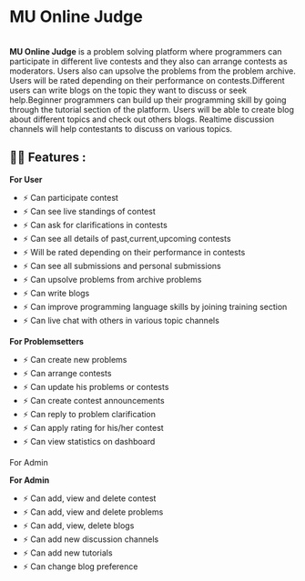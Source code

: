 # MU Online Judge
<br>
<b>MU Online Judge</b> is a problem solving platform where programmers can participate in different live contests and they also can arrange contests as moderators. Users also can upsolve the problems from the problem archive. Users will be rated depending on their performance on contests.Different users can write blogs on the topic they want to discuss or seek help.Beginner programmers can build up their programming skill by going through the tutorial section of the platform. Users will be able to create blog about different topics and check out others blogs. Realtime discussion channels will help contestants to discuss on various topics.

## 🤙🏻 Features :

<b>For User</b>

- ⚡ Can participate contest
- ⚡ Can see live standings of contest
- ⚡ Can ask for clarifications in contests
- ⚡ Can see all details of past,current,upcoming contests
- ⚡ Will be rated depending on their performance in contests
- ⚡ Can see all submissions and personal submissions
- ⚡ Can upsolve problems from archive problems
- ⚡ Can write blogs
- ⚡ Can improve programming language skills by joining training section
- ⚡ Can live chat with others in various topic channels


<b>For Problemsetters</b>

- ⚡ Can create new problems
- ⚡ Can arrange contests
- ⚡ Can update his problems or contests
- ⚡ Can create contest announcements
- ⚡ Can reply to problem clarification
- ⚡ Can apply rating for his/her contest
- ⚡ Can view statistics on dashboard

For Admin

<b>For Admin</b>

- ⚡ Can add, view and delete contest
- ⚡ Can add, view and delete problems
- ⚡ Can add, view, delete blogs
- ⚡ Can add new discussion channels
- ⚡ Can add new tutorials
- ⚡ Can change blog preference
